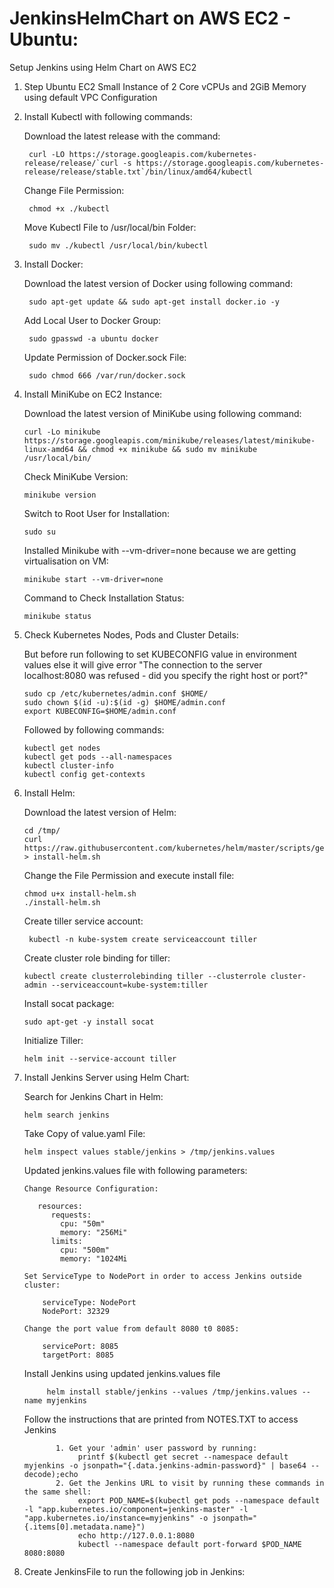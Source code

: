 # JenkinsHelmChart on AWS EC2 - Ubuntu:

Setup Jenkins using Helm Chart on AWS EC2

1. Step Ubuntu EC2 Small Instance of 2 Core vCPUs and 2GiB Memory using default VPC Configuration

2. Install Kubectl with following commands:
    
    Download the latest release with the command:
    
        curl -LO https://storage.googleapis.com/kubernetes-release/release/`curl -s https://storage.googleapis.com/kubernetes-release/release/stable.txt`/bin/linux/amd64/kubectl
    
    Change File Permission:
        
        chmod +x ./kubectl
        
    Move Kubectl File to /usr/local/bin Folder:
    
        sudo mv ./kubectl /usr/local/bin/kubectl
        
3. Install Docker:

    Download the latest version of Docker using following command:
    
        sudo apt-get update && sudo apt-get install docker.io -y
        
    Add Local User to Docker Group:
        
        sudo gpasswd -a ubuntu docker
        
    Update Permission of Docker.sock File:
    
        sudo chmod 666 /var/run/docker.sock
 
 4. Install MiniKube on EC2 Instance:
 
    Download the latest version of MiniKube using following command:
    
        curl -Lo minikube https://storage.googleapis.com/minikube/releases/latest/minikube-linux-amd64 && chmod +x minikube && sudo mv minikube /usr/local/bin/
        
    Check MiniKube Version:
    
        minikube version
        
    Switch to Root User for Installation:
    
        sudo su
        
    Installed Minikube with --vm-driver=none because we are getting virtualisation on VM:
    
        minikube start --vm-driver=none
      
    Command to Check Installation Status:
    
        minikube status
        
 5. Check Kubernetes Nodes, Pods and Cluster Details:
 
     But before run following to set KUBECONFIG value in environment values else it will give error "The connection to the server localhost:8080 was refused - did you specify the right host or port?"
     
     	sudo cp /etc/kubernetes/admin.conf $HOME/
		sudo chown $(id -u):$(id -g) $HOME/admin.conf
		export KUBECONFIG=$HOME/admin.conf
        
     Followed by following commands:
     
        kubectl get nodes  
	    kubectl get pods --all-namespaces
	    kubectl cluster-info
	    kubectl config get-contexts
        
 6. Install Helm:
 
    Download the latest version of Helm:
    
        cd /tmp/
        curl https://raw.githubusercontent.com/kubernetes/helm/master/scripts/get > install-helm.sh
        
    Change the File Permission and execute install file:
    
        chmod u+x install-helm.sh
        ./install-helm.sh
        
    Create tiller service account:
        
         kubectl -n kube-system create serviceaccount tiller
         
    Create cluster role binding for tiller:
    
        kubectl create clusterrolebinding tiller --clusterrole cluster-admin --serviceaccount=kube-system:tiller
        
    Install socat package:
    
        sudo apt-get -y install socat
        
    Initialize Tiller:
    
        helm init --service-account tiller
        
 8. Install Jenkins Server using Helm Chart:
 
    Search for Jenkins Chart in Helm:
    
        helm search jenkins
        
     Take Copy of value.yaml File:
     
        helm inspect values stable/jenkins > /tmp/jenkins.values
        
     Updated jenkins.values file with following parameters:
     
        Change Resource Configuration:
      
           resources:
              requests:
                cpu: "50m"
                memory: "256Mi"
              limits:
                cpu: "500m"
                memory: "1024Mi
                
        Set ServiceType to NodePort in order to access Jenkins outside cluster:
       
            serviceType: NodePort
            NodePort: 32329
         
        Change the port value from default 8080 t0 8085:
       
            servicePort: 8085
            targetPort: 8085
            
       Install Jenkins using updated jenkins.values file
       
             helm install stable/jenkins --values /tmp/jenkins.values --name myjenkins
             
       Follow the instructions that are printed from NOTES.TXT to access Jenkins 
       
               1. Get your 'admin' user password by running:
                    printf $(kubectl get secret --namespace default myjenkins -o jsonpath="{.data.jenkins-admin-password}" | base64 --decode);echo
               2. Get the Jenkins URL to visit by running these commands in the same shell:
                    export POD_NAME=$(kubectl get pods --namespace default -l "app.kubernetes.io/component=jenkins-master" -l "app.kubernetes.io/instance=myjenkins" -o jsonpath="{.items[0].metadata.name}")
                    echo http://127.0.0.1:8080
                    kubectl --namespace default port-forward $POD_NAME 8080:8080
                    
  9. Create JenkinsFile to run the following job in Jenkins:
  
        


     
        
        
        
   
   
        
        
     
        
    
    
      
